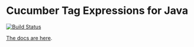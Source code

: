 # Cucumber Tag Expressions for Java

[![Build Status](https://travis-ci.org/cucumber/tag-expressions-java.svg?branch=master)](https://travis-ci.org/cucumber/tag-expressions-java)

[The docs are here](http://docs.cucumber.io/tag-expressions/).
